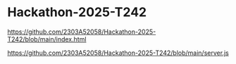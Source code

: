 # Hackathon-2025-T242

https://github.com/2303A52058/Hackathon-2025-T242/blob/main/index.html

https://github.com/2303A52058/Hackathon-2025-T242/blob/main/server.js

